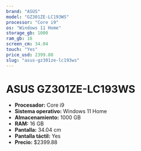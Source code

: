 ```yaml
---
brand: "ASUS"
model: "GZ301ZE-LC193WS"
processor: "Core i9"
os: "Windows 11 Home"
storage_gb: 1000
ram_gb: 16
screen_cm: 34.04
touch: "Yes"
price_usd: 2399.88
slug: "asus-gz301ze-lc193ws"
---
```


# ASUS GZ301ZE-LC193WS

- **Procesador:** Core i9
- **Sistema operativo:** Windows 11 Home
- **Almacenamiento:** 1000 GB
- **RAM:** 16 GB
- **Pantalla:** 34.04 cm
- **Pantalla táctil:** Yes
- **Precio:** $2399.88
